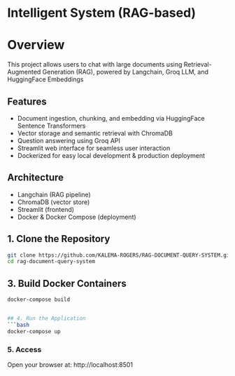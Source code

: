 
# Intelligent System (RAG-based)

# Overview
This project allows users to chat with large documents using Retrieval-Augmented Generation (RAG), powered by Langchain, Groq LLM, and HuggingFace Embeddings

## Features
- Document ingestion, chunking, and embedding via HuggingFace Sentence Transformers
- Vector storage and semantic retrieval with ChromaDB
- Question answering using Groq API
- Streamlit web interface for seamless user interaction
- Dockerized for easy local development & production deployment

## Architecture
- Langchain (RAG pipeline)
- ChromaDB (vector store)
- Streamlit (frontend)
- Docker & Docker Compose (deployment)

## 1. Clone the Repository
```bash
git clone https://github.com/KALEMA-ROGERS/RAG-DOCUMENT-QUERY-SYSTEM.git
cd rag-document-query-system
```

## 3. Build Docker Containers
```bash
docker-compose build


## 4. Run the Application
```bash
docker-compose up
```

### 5. Access
Open your browser at: http://localhost:8501



